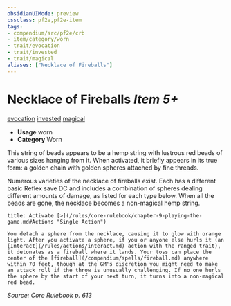 ```yaml
---
obsidianUIMode: preview
cssclass: pf2e,pf2e-item
tags:
- compendium/src/pf2e/crb
- item/category/worn
- trait/evocation
- trait/invested
- trait/magical
aliases: ["Necklace of Fireballs"]
---
```

# Necklace of Fireballs *Item 5+*  
[evocation](/rules/traits/evocation.md)  [invested](/rules/traits/invested.md)  [magical](/rules/traits/magical.md)  

- **Usage** worn
- **Category** Worn

This string of beads appears to be a hemp string with lustrous red beads of various sizes hanging from it. When activated, it briefly appears in its true form: a golden chain with golden spheres attached by fine threads.

Numerous varieties of the necklace of fireballs exist. Each has a different basic Reflex save DC and includes a combination of spheres dealing different amounts of damage, as listed for each type below. When all the beads are gone, the necklace becomes a non-magical hemp string.

```ad-embed-ability
title: Activate [>](/rules/core-rulebook/chapter-9-playing-the-game.md#Actions "Single Action")

You detach a sphere from the necklace, causing it to glow with orange light. After you activate a sphere, if you or anyone else hurls it (an [Interact](/rules/actions/interact.md) action with the ranged trait), it detonates as a fireball where it lands. Your toss can place the center of the [fireball](/compendium/spells/fireball.md) anywhere within 70 feet, though at the GM's discretion you might need to make an attack roll if the throw is unusually challenging. If no one hurls the sphere by the start of your next turn, it turns into a non-magical red bead.
```

*Source: Core Rulebook p. 613*